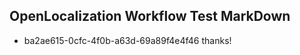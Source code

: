 ## OpenLocalization Workflow Test MarkDown
* ba2ae615-0cfc-4f0b-a63d-69a89f4e4f46 thanks!

<!--HONumber=Aug16_HO5-->


